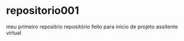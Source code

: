 # repositorio001
 meu primeiro repositrio
 repositório feito para inicio de projeto assitente virtual

